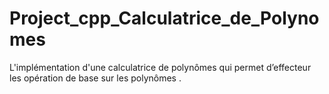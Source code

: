 # Project_cpp_Calculatrice_de_Polynomes
L'implémentation d'une calculatrice de polynômes qui permet d’effecteur les opération de base sur les polynômes .
